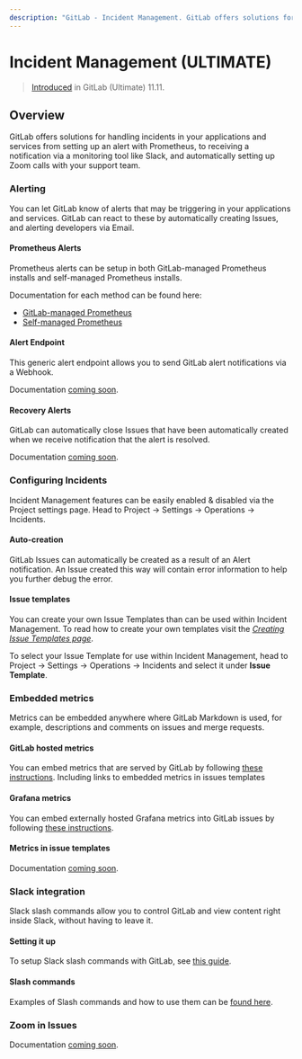 ```yaml
---
description: "GitLab - Incident Management. GitLab offers solutions for handling incidents in your applications and services"
---
```


# Incident Management **(ULTIMATE)**

<!--For pages on newly introduced features, add the following line. If only some aspects of the feature have been introduced, specify what parts of the feature.-->
> [Introduced](https://gitlab.com/gitlab-org/gitlab/issues/4925) in GitLab (Ultimate) 11.11.

## Overview

GitLab offers solutions for handling incidents in your applications and services from setting up an alert with Prometheus, to receiving a notification via a monitoring tool like Slack, and automatically setting up Zoom calls with your support team.

### Alerting

You can let GitLab know of alerts that may be triggering in your applications and services. GitLab can react to these by automatically creating Issues, and alerting developers via Email.

#### Prometheus Alerts

Prometheus alerts can be setup in both GitLab-managed Prometheus installs and self-managed Prometheus installs.

Documentation for each method can be found here:

- [GitLab-managed Prometheus](../project/integrations/prometheus.html#setting-up-alerts-for-prometheus-metrics-ultimate)
- [Self-managed Prometheus](../project/integrations/prometheus.html#external-prometheus-instances)

#### Alert Endpoint

This generic alert endpoint allows you to send GitLab alert notifications via a Webhook.

Documentation [coming soon](https://gitlab.com/gitlab-org/gitlab/issues/30832).

#### Recovery Alerts

GitLab can automatically close Issues that have been automatically created when we receive notification that the alert is resolved.

Documentation [coming soon](https://gitlab.com/gitlab-org/gitlab/issues/30832).

### Configuring Incidents

Incident Management features can be easily enabled & disabled via the Project settings page. Head to Project -> Settings -> Operations -> Incidents.

#### Auto-creation

GitLab Issues can automatically be created as a result of an Alert notification. An Issue created this way will contain error information to help you further debug the error.

#### Issue templates

You can create your own Issue Templates than can be used within Incident Management.
To read how to create your own templates visit the [*Creating Issue Templates page*](../project/description_templates.md#creating-issue-templates).

To select your Issue Template for use within Incident Management, head to Project -> Settings -> Operations -> Incidents and select it under **Issue Template**.

### Embedded metrics

Metrics can be embedded anywhere where GitLab Markdown is used, for example, descriptions and comments on issues and merge requests. 

#### GitLab hosted metrics

You can embed metrics that are served by GitLab by following [these instructions](../project/integrations/prometheus.md#embedding-metric-charts-within-gitlab-flavored-markdown).
Including links to embedded metrics in issues templates

#### Grafana metrics

You can embed externally hosted Grafana metrics into GitLab issues by following [these instructions](../project/integrations/prometheus.md#embedding-live-grafana-charts).

#### Metrics in issue templates

Documentation [coming soon](https://gitlab.com/gitlab-org/gitlab/issues/30832).

### Slack integration

Slack slash commands allow you to control GitLab and view content right inside Slack, without having to leave it.

#### Setting it up

To setup Slack slash commands with GitLab, see [this guide](../project/integrations/slack_slash_commands.md).

#### Slash commands

Examples of Slash commands and how to use them can be [found here](../../integration/slash_commands.md).

### Zoom in Issues

Documentation [coming soon](https://gitlab.com/gitlab-org/gitlab/issues/30832).
